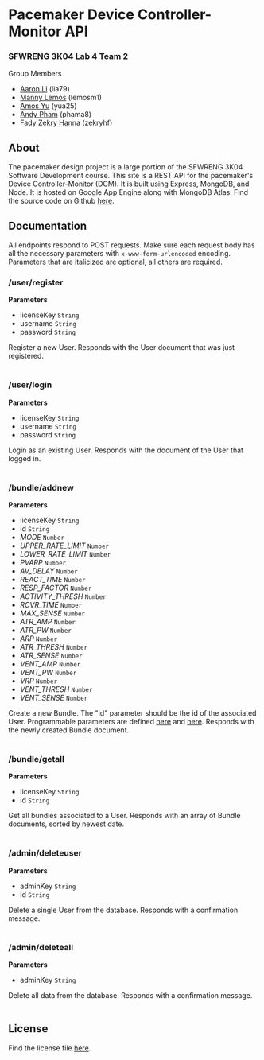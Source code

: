 # Pacemaker Device Controller-Monitor API

### SFWRENG 3K04 Lab 4 Team 2

Group Members
- [Aaron Li](https://github.com/aaronhsli) (lia79)
- [Manny Lemos](https://github.com/MannyLemos) (lemosm1)
- [Amos Yu](https://github.com/amosyu2000) (yua25)
- [Andy Pham](https://github.com/aonday) (phama8)
- [Fady Zekry Hanna](https://github.com/fzhanna) (zekryhf)

## About

The pacemaker design project is a large portion of the SFWRENG 3K04 Software Development course. This site is a REST API for the pacemaker's Device Controller-Monitor (DCM). It is built using Express, MongoDB, and Node. It is hosted on Google App Engine along with MongoDB Atlas. Find the source code on Github [here](https://github.com/amosyu2000/pacemaker-api).

## Documentation

All endpoints respond to POST requests. Make sure each request body has all the necessary parameters with `x-www-form-urlencoded` encoding. Parameters that are italicized are optional, all others are required.

### /user/register

**Parameters**
- licenseKey `String`
- username `String`
- password `String`

Register a new User. Responds with the User document that was just registered.
<br></br>

### /user/login

**Parameters**
- licenseKey `String`
- username `String`
- password `String`

Login as an existing User. Responds with the document of the User that logged in.
<br></br>

### /bundle/addnew

**Parameters**
- licenseKey `String`
- id `String`
- *MODE* `Number`
- *UPPER_RATE_LIMIT* `Number`
- *LOWER_RATE_LIMIT* `Number`
- *PVARP* `Number`
- *AV_DELAY* `Number`
- *REACT_TIME* `Number`
- *RESP_FACTOR* `Number`
- *ACTIVITY_THRESH* `Number`
- *RCVR_TIME* `Number`
- *MAX_SENSE* `Number`
- *ATR_AMP* `Number`
- *ATR_PW* `Number`
- *ARP* `Number`
- *ATR_THRESH* `Number`
- *ATR_SENSE* `Number`
- *VENT_AMP* `Number`
- *VENT_PW* `Number`
- *VRP* `Number`
- *VENT_THRESH* `Number`
- *VENT_SENSE* `Number`

Create a new Bundle. The "id" parameter should be the id of the associated User. Programmable parameters are defined [here](https://github.com/amosyu2000/pacemaker-api/blob/main/models/bundle.js) and [here](https://github.com/amosyu2000/pacemaker-dcm/blob/main/src/utils/mode.js). Responds with the newly created Bundle document.
<br></br>

### /bundle/getall

**Parameters**
- licenseKey `String`
- id `String`

Get all bundles associated to a User. Responds with an array of Bundle documents, sorted by newest date.
<br></br>

### /admin/deleteuser

**Parameters**
- adminKey `String`
- id `String`

Delete a single User from the database. Responds with a confirmation message.
<br></br>

### /admin/deleteall

**Parameters**
- adminKey `String`

Delete all data from the database. Responds with a confirmation message.
<br></br>

## License

Find the license file [here](https://github.com/amosyu2000/pacemaker-api/blob/main/LICENSE).